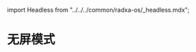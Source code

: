 import Headless from "../../../common/radxa-os/\_headless.mdx";

# 无屏模式

<Headless remote_ssh="../getting-started/basic-software-conf#ssh" network="./network" />
